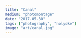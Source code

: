```yaml
---
title: "Canal"
medium: "photomontage"
date: "2017-05-30"
tags: ["photography", "holyoke"]
image: "art/canal.jpg"
---
```

